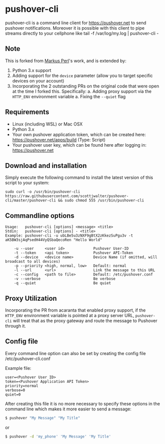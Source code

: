 pushover-cli
==========

pushover-cli is a command line client for https://pushover.net to send pushover notifications.
Moreover it is possible with this client to pipe streams directly to your cellphone like tail -f /var/log/my.log | pushover-cli -

Note
----

This is forked from [Markus Perl](https://github.com/markus-perl/pushover-cli)'s work, and is extended by:

1. Python 3.x support
1. Adding support for the `device` parameter (allow you to target specific devices on your account)
1. Incorporating the 2 outstanding PRs on the original code that were open at the time I forked this.  Specifically:
   a. Adding proxy support via the `HTTP_ENV` environment variable
   a. Fixing the `--quiet` flag

Requirements
------------
* Linux (including WSL) or Mac OSX
* Python 3.x
* Your own pushover application token, which can be created here: https://pushover.net/apps/build (Type: Script)
* Your pushover user key, which can be found here after logging in: https://pushover.net


Download and installation
-------------------------

Simply execute the following command to install the latest version of this script to your system:

    sudo curl -o /usr/bin/pushover-cli https://raw.githubusercontent.com/scottjwalter/pushover-cli/master/pushover-cli && sudo chmod 555 /usr/bin/pushover-cli
    

Commandline options
-------------------

```
Usage:   pushover-cli [options] <message> <title>
Stdin:   pushover-cli [options] - <title>
Example: pushover-cli -u ubLBe5u3zNXF9gBtX2zKkezSuPgu3v -t aK5BW3sjAqPsedH44VyQSbaQecoRen "Hello World"

    -u --user     <user id>             Pushover User-ID
    -t --token    <api token>           Pushover API-Token
    -d --device   <device name>         Device Name (if omitted, will broadcast to all devices)
    -p --priority <high, normal, low>   Default: normal
    -l --url      <url>                 Link the message to this URL
    -c --config   <path to file>        Default: /etc/pushover.conf
    -v --verbose                        Be verbose
    -q --quiet                          Be quiet
```

Proxy Utilization
-------------------

Incorporating the PR from acaranta that enabled proxy support, if the `HTTP_ENV` environment variable is 
pointed at a proxy server URL, `pushover-cli` will treat that as the proxy gateway and route the message
to Pushover through it.


Config file
-------------------

Every command line option can also be set by creating the config file /etc/pushover-cli.conf

Example file:

```
user=<Pushover User ID>
token=<Pushover Application API Token>
priority=normal
verbose=0
quiet=0
```

After creating this file it is no more necessary to specify these options in the command line which makes it more easier to send a message:
```sh
$ pushover "My Message" "My Title"
```

or

```sh
$ pushover -d 'my_phone' 'My Message' 'My Title'
```
